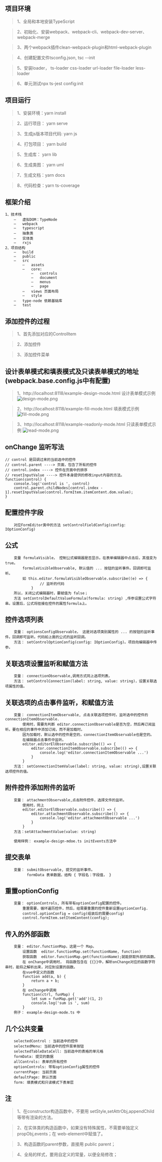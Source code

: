 ## 项目环境

> 1、全局和本地安装TypeScript

> 2、初始化、安装webpack、webpack-cli、webpack-dev-server、webpack-merge

> 3、两个webpack插件clean-webpack-plugin和html-webpack-plugin

> 4、创建配置文件tsconfig.json, tsc --init

> 5、安装loader， ts-loader css-loader url-loader file-loader less-loader

> 6、单元测试npx ts-jest config:init


## 项目运行

> 1、安装环境：yarn install

> 2、运行项目： yarn serve

> 3、生成js版本项目代码: yarn js

> 4、打包项目： yarn build

> 5、生成库： yarn lib

> 6、生成类图： yarn uml

> 7、生成文档：yarn docs

> 8、代码检查：yarn ts-coverage

## 框架介绍

    1、技术栈
        –	虚拟DOM：TypeNode
        –	webpack
        –	typescript
        –	抽象类
        –	实体类
        –	rxjs
    2、项目结构
        –	build
        –	public
        –	src
            –	assets
            –	core:
                –	controls
                –	document
                –	menus
                –	page
            –	views 页面布局
            –	style
        –	type-node 依赖基础库
        –	test

## 添加控件的过程

> 1、首先添加对应的ControlItem

> 2、添加控件

> 3、添加控件菜单

## 设计表单模式和填表模式及只读表单模式的地址(webpack.base.config.js中有配置)

> 1、http://localhost:8118/example-design-mode.html 设计表单模式示例
![design-mode.png](design-mode.png)

> 2、http://localhost:8118/example-fill-mode.html 填表模式示例
![fill-mode.png](fill-mode.png)

> 3、http://localhost:8118/example-readonly-mode.html 只读表单模式示例
![read-mode.png](read-mode.png)

## onChange 监听写法

    // control 是回调过来的当前选中的控件
    // control.parent ----> 页面，包含了所有的控件
    // control.index ----> 控件在页面中的排序
    // resetInputValue ----> 控件本身提供的修改input内容的方法。
    function(control) {
        console.log('control is ', control)
        control.parent.childNodes[control.index - 1].resetInputValue(control.formItem.itemContent.dom.value);
    }

## 配置控件字段

        对应FormEditor类中的方法 setControlFieldConfig(config: IOptionConfig)

## 公式

        变量 formulaVisible， 控制公式编辑器是否显示。在表单编辑器中点击后，其值变为true。
            formulaVisibleObservable, 默认值的 ... 按钮的监听事件。回调即可监听。
            如 this.editor.formulaVisibleObservable.subscribe((e) => {
                    // 监听的代码
                }
        所以，关闭公式编辑器时，要赋值为 false；
        方法 setControlDefaultValueFormula(formula: string) ,传参设置公式字符串。设置后，公式将挂接在控件的属性formula上。

## 控件选项列表

        变量： optionsConfigObservable， 这是对选项类别属性的 ... 的按钮的监听事件。回调即可监听。代码如上面的公式的监听回调。
        方法： setControlOptionConfig(config: IOptionConfig)。项目向编辑器中传参。

## 关联选项设置监听和赋值方法

        变量： connectionObservable,调用方式同上选项列表。
        方法： setControlConnection(label: string, value: string)，设置关联选项属性的值。

## 关联选项的点击事件监听，和赋值方法

        变量： connectionItemObservable, 点击关联选项控件时，监听选中的控件的connectionItemObservable.
            使用时，需要先判断 editor.connectionObservable是否为空，然后再订阅监听。要在相应的事件中添加订阅，而不是加载时。
            因为加载时，默认选中的控件是空的，connectionItemObservable也是空的。
            在编辑器点击事件中监听。
            editor.editorElObservable.subscribe(() => {
                editor.connectionItemObservable.subscribe(() => {
                    console.log('editor.connectionItemObservable ...')
                }
            }
        方法： setConnectionItemValue(label: string, value: string),设置关联选项控件的值。

## 附件控件添加附件的监听

        变量： attachmentObservable,点击附件控件，选择文件的监听。
            使用时，同上
            editor.editorElObservable.subscribe(() => {
                editor.attachmentObservable.subscribe(() => {
                    console.log('editor.attachmentObservable ...')
                }
            }
        方法：setAttachmentValue(value: string)

        使用样例： example-design-mdoe.ts initEvents方法中

## 提交表单

        变量： submitObservable, 提交的监听事件。
              formData 表单数据，结构 { 字段名：字段值， }

## 重置optionConfig

        变量： optionControls, 所有带有optionConfig配置的控件。
            重置需要，循环遍历控件，然后，给需要重置的控件重新设置optionConfig.
            control.optionConfig = config(组装后的需要config)
            control.formItem.setItemContent(config);

## 传入的外部函数

        变量： editor.functionMap，这是一个 Map。
            设置函数  editor.functionMap.set(functionName, function)
            获取函数  editor.functionMap.get(functionName);就能获取外部的函数。
            在 onChange中调用时， 将函数包含在 {{}}中，解析onChange对应的函数字符串时，能将之解析出来，对应到设置的函数。
            在vue中定义的函数
            function add(a, b) {
                return a + b;
            }
            在 onChange中调用
            function(ctrl, funMap) {
                let sum = funMap.get('add')(1, 2)
                console.log('sum is ', sum)
            }
        例子： example-design-mode.ts 中

## 几个公共变量

        selectedControl : 当前选中的控件
        selectedMenu: 当前选中的控件菜单按钮
        selectedTableDataCell: 当前选中的表格的单元格
        formData: 提交的数据
        allControls: 表单的所有控件
        optionControls: 带有optionConfig属性的控件
        currentPage: 当前页面
        defaultPage: 默认页面
        form: 填表模式和只读模式下表单层

        
## 注

> 1、在constructor构造函数中，不要用 setStyle,setAttrObj,appendChild等带有渲染的方法。

> 2、在实体类的构造函数中，如果没有特殊属性，不需要单独定义propObj,events；在 web-element中赋值了。

> 3、构造函数的parent参数，直接用 public parent；

> 4、全局的样式，要用自定义的常量，以便全局修改；


